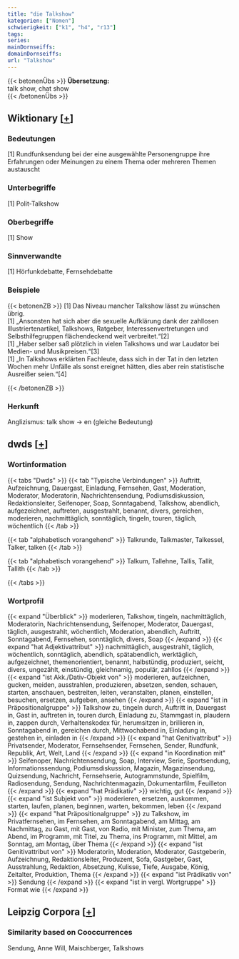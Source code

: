 ```yaml
---
title: "die Talkshow"
kategorien: ["Nomen"]
schwierigkeit: ["k1", "h4", "r13"]
tags:
series:
mainDornseiffs:
domainDornseiffs:
url: "Talkshow"
---
```


{{< betonenÜbs >}}
**Übersetzung:**  
talk show, chat show  
{{< /betonenÜbs >}}

## Wiktionary [[+](https://de.wiktionary.org/wiki/Talkshow)]

### Bedeutungen
[1] Rundfunksendung bei der eine ausgewählte Personengruppe ihre Erfahrungen oder Meinungen zu einem Thema oder mehreren Themen austauscht  

### Unterbegriffe
[1] Polit-Talkshow  

### Oberbegriffe
[1] Show  

### Sinnverwandte
[1] Hörfunkdebatte, Fernsehdebatte  

### Beispiele
{{< betonenZB >}}
[1] Das Niveau mancher Talkshow lässt zu wünschen übrig.  
[1] „Ansonsten hat sich aber die sexuelle Aufklärung dank der zahllosen Illustriertenartikel, Talkshows, Ratgeber, Interessenvertretungen und Selbsthilfegruppen flächendeckend weit verbreitet.“[2]  
[1] „Haber selber saß plötzlich in vielen Talkshows und war Laudator bei Medien- und Musikpreisen.“[3]  
[1] „In Talkshows erklärten Fachleute, dass sich in der Tat in den letzten Wochen mehr Unfälle als sonst ereignet hätten, dies aber rein statistische Ausreißer seien.“[4]  

{{< /betonenZB >}}
### Herkunft
Anglizismus: talk show → en (gleiche Bedeutung)  



## dwds [[+](https://www.dwds.de/wb/Talkshow)]

### Wortinformation
{{< tabs "Dwds" >}}
{{< tab "Typische Verbindungen" >}}
Auftritt, Aufzeichnung, Dauergast, Einladung, Fernsehen, Gast, Moderation, Moderator, Moderatorin, Nachrichtensendung, Podiumsdiskussion, Redaktionsleiter, Seifenoper, Soap, Sonntagabend, Talkshow, abendlich, aufgezeichnet, auftreten, ausgestrahlt, benannt, divers, gereichen, moderieren, nachmittäglich, sonntäglich, tingeln, touren, täglich, wöchentlich
{{< /tab >}}

{{< tab "alphabetisch vorangehend" >}}
Talkrunde, Talkmaster, Talkessel, Talker, talken
{{< /tab >}}

{{< tab "alphabetisch vorangehend" >}}
Talkum, Tallehne, Tallis, Tallit, Tallith
{{< /tab >}}

{{< /tabs >}}

### Wortprofil
{{< expand "Überblick" >}} moderieren, Talkshow, tingeln, nachmittäglich, Moderatorin, Nachrichtensendung, Seifenoper, Moderator, Dauergast, täglich, ausgestrahlt, wöchentlich, Moderation, abendlich, Auftritt, Sonntagabend, Fernsehen, sonntäglich, divers, Soap {{< /expand >}}
{{< expand "hat Adjektivattribut" >}} nachmittäglich, ausgestrahlt, täglich, wöchentlich, sonntäglich, abendlich, spätabendlich, werktäglich, aufgezeichnet, themenorientiert, benannt, halbstündig, produziert, seicht, divers, ungezählt, einstündig, gleichnamig, populär, zahllos {{< /expand >}}
{{< expand "ist Akk./Dativ-Objekt von" >}} moderieren, aufzeichnen, gucken, meiden, ausstrahlen, produzieren, absetzen, senden, schauen, starten, anschauen, bestreiten, leiten, veranstalten, planen, einstellen, besuchen, ersetzen, aufgeben, ansehen {{< /expand >}}
{{< expand "ist in Präpositionalgruppe" >}} Talkshow zu, tingeln durch, Auftritt in, Dauergast in, Gast in, auftreten in, touren durch, Einladung zu, Stammgast in, plaudern in, zappen durch, Verhaltenskodex für, herumsitzen in, brillieren in, Sonntagabend in, gereichen durch, Mittwochabend in, Einladung in, gestehen in, einladen in {{< /expand >}}
{{< expand "hat Genitivattribut" >}} Privatsender, Moderator, Fernsehsender, Fernsehen, Sender, Rundfunk, Republik, Art, Welt, Land {{< /expand >}}
{{< expand "in Koordination mit" >}} Seifenoper, Nachrichtensendung, Soap, Interview, Serie, Sportsendung, Informationssendung, Podiumsdiskussion, Magazin, Magazinsendung, Quizsendung, Nachricht, Fernsehserie, Autogrammstunde, Spielfilm, Radiosendung, Sendung, Nachrichtenmagazin, Dokumentarfilm, Feuilleton {{< /expand >}}
{{< expand "hat Prädikativ" >}} wichtig, gut {{< /expand >}}
{{< expand "ist Subjekt von" >}} moderieren, ersetzen, auskommen, starten, laufen, planen, beginnen, warten, bekommen, leben {{< /expand >}}
{{< expand "hat Präpositionalgruppe" >}} zu Talkshow, im Privatfernsehen, im Fernsehen, am Sonntagabend, am Mittag, am Nachmittag, zu Gast, mit Gast, von Radio, mit Minister, zum Thema, am Abend, im Programm, mit Titel, zu Thema, ins Programm, mit Mittel, am Sonntag, am Montag, über Thema {{< /expand >}}
{{< expand "ist Genitivattribut von" >}} Moderatorin, Moderation, Moderator, Gastgeberin, Aufzeichnung, Redaktionsleiter, Produzent, Sofa, Gastgeber, Gast, Ausstrahlung, Redaktion, Absetzung, Kulisse, Tiefe, Ausgabe, König, Zeitalter, Produktion, Thema {{< /expand >}}
{{< expand "ist Prädikativ von" >}} Sendung {{< /expand >}}
{{< expand "ist in vergl. Wortgruppe" >}} Format wie {{< /expand >}}

## Leipzig Corpora [[+](https://corpora.uni-leipzig.de/en/res?word=Talkshow&corpusId=deu_newscrawl-public_2018)]


### Similarity based on Cooccurrences
Sendung, Anne Will, Maischberger, Talkshows

